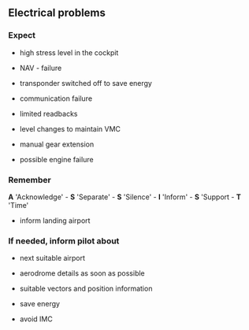 ## Electrical problems

### Expect

- high stress level in the cockpit

- NAV - failure

- transponder switched off to save energy

- communication failure

- limited readbacks

- level changes to maintain VMC

- manual gear extension

- possible engine failure

### Remember

**A** 'Acknowledge' - **S** 'Separate' - **S** 'Silence' - **I** 'Inform' - **S** 'Support - **T** 'Time'

- inform landing airport

### If needed, inform pilot about

- next suitable airport

- aerodrome details as soon as possible

- suitable vectors and position information

- save energy

- avoid IMC